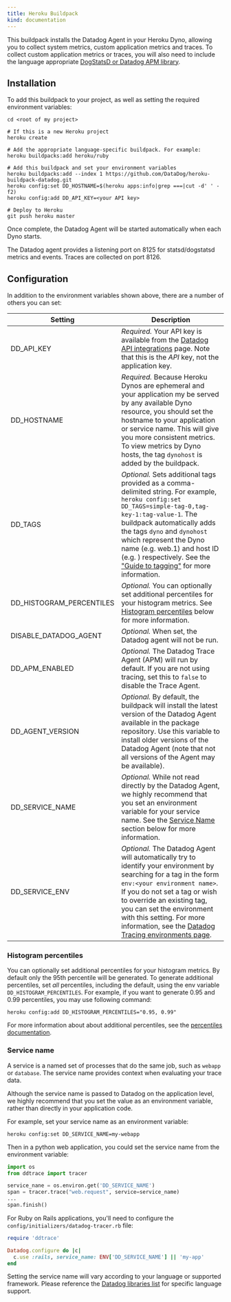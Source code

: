 ```yaml
---
title: Heroku Buildpack
kind: documentation
---
```


This buildpack installs the Datadog Agent in your Heroku Dyno, allowing you to collect system metrics, custom application metrics and traces. To collect custom application metrics or traces, you will also need to include the language appropriate [DogStatsD or Datadog APM library](http://docs.datadoghq.com/libraries/).

## Installation

To add this buildpack to your project, as well as setting the required environment variables:

```shell
cd <root of my project>

# If this is a new Heroku project
heroku create

# Add the appropriate language-specific buildpack. For example:
heroku buildpacks:add heroku/ruby

# Add this buildpack and set your environment variables
heroku buildpacks:add --index 1 https://github.com/DataDog/heroku-buildpack-datadog.git
heroku config:set DD_HOSTNAME=$(heroku apps:info|grep ===|cut -d' ' -f2)
heroku config:add DD_API_KEY=<your API key>

# Deploy to Heroku
git push heroku master
```

Once complete, the Datadog Agent will be started automatically when each Dyno starts.

The Datadog agent provides a listening port on 8125 for statsd/dogstatsd metrics and events. Traces are collected on port 8126.

## Configuration

In addition to the environment variables shown above, there are a number of others you can set:

| Setting | Description|
| --- | --- |
| DD_API_KEY | *Required.* Your API key is available from the [Datadog API integrations](https://app.datadoghq.com/account/settings#api) page. Note that this is the *API* key, not the application key. |
| DD_HOSTNAME | *Required.* Because Heroku Dynos are ephemeral and your application my be served by any available Dyno resource, you should set the hostname to your application or service name. This will give you more consistent metrics. To view metrics by Dyno hosts, the tag `dynohost` is added by the buildpack. |
| DD_TAGS | *Optional.* Sets additional tags provided as a comma-delimited string. For example, `heroku config:set DD_TAGS=simple-tag-0,tag-key-1:tag-value-1`. The buildpack automatically adds the tags `dyno` and `dynohost` which represent the Dyno name (e.g. web.1) and host ID (e.g. ) respectively. See the ["Guide to tagging"](http://docs.datadoghq.com/guides/tagging/) for more information. |
| DD_HISTOGRAM_PERCENTILES | *Optional.* You can optionally set additional percentiles for your histogram metrics. See [Histogram percentiles](#histogram-percentiles) below for more information. |
| DISABLE_DATADOG_AGENT | *Optional.* When set, the Datadog agent will not be run. |
| DD_APM_ENABLED | *Optional.* The Datadog Trace Agent (APM) will run by default. If you are not using tracing, set this to `false` to disable the Trace Agent. |
| DD_AGENT_VERSION | *Optional.* By default, the buildpack will install the latest version of the Datadog Agent available in the package repository. Use this variable to install older versions of the Datadog Agent (note that not all versions of the Agent may be available). |
| DD_SERVICE_NAME | *Optional.* While not read directly by the Datadog Agent, we highly recommend that you set an environment variable for your service name. See the [Service Name](#service-name) section below for more information. |
| DD_SERVICE_ENV | *Optional.* The Datadog Agent will automatically try to identify your environment by searching for a tag in the form `env:<your environment name>`. If you do not set a tag or wish to override an existing tag, you can set the environment with this setting. For more information, see the [Datadog Tracing environments page](https://docs.datadoghq.com/tracing/environments/). |

### Histogram percentiles

You can optionally set additional percentiles for your histogram metrics. By default only the 95th percentile will be generated. To generate additional percentiles, set *all* percentiles, including the default, using the env variable `DD_HISTOGRAM_PERCENTILES`.  For example, if you want to generate 0.95 and 0.99 percentiles, you may use following command:

```shell
heroku config:add DD_HISTOGRAM_PERCENTILES="0.95, 0.99"
```

For more information about about additional percentiles, see the [percentiles documentation](https://help.datadoghq.com/hc/en-us/articles/204588979-How-to-graph-percentiles-in-Datadog).

### Service name

A service is a named set of processes that do the same job, such as `webapp` or `database`. The service name provides context when evaluating your trace data.

Although the service name is passed to Datadog on the application level, we highly recommend that you set the value as an environment variable, rather than directly in your application code.

For example, set your service name as an environment variable:

```shell
heroku config:set DD_SERVICE_NAME=my-webapp
```

Then in a python web application, you could set the service name from the environment variable:

```python
import os
from ddtrace import tracer

service_nane = os.environ.get('DD_SERVICE_NAME')
span = tracer.trace("web.request", service=service_name)
...
span.finish()
```

For Ruby on Rails applications, you'll need to configure the `config/initializers/datadog-tracer.rb` file:

```ruby
require 'ddtrace'

Datadog.configure do |c|
  c.use :rails, service_name: ENV['DD_SERVICE_NAME'] || 'my-app'
end
```

Setting the service name will vary according to your language or supported framework. Please reference the [Datadog libraries list](https://docs.datadoghq.com/libraries/) for specific language support.
